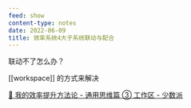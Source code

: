 ```yaml
---
feed: show
content-type: notes
date: 2022-06-09
title: 效率系统4大子系统联动与配合
---
```


联动不了怎么办？

[[workspace]] 的方式来解决

[🔖 我的效率提升方法论 - 通用思维篇 ③ 工作区 - 少数派](cubox://card?id=ff80808181224c15018127f09c961fb4)
